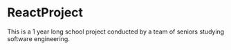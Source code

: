 # ReactProject
This is a 1 year long school project conducted by a team of seniors studying software engineering. 
